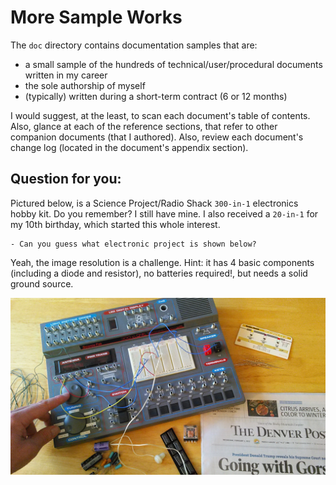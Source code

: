 # More Sample Works

The `doc` directory contains documentation samples that are:
- a small sample of the hundreds of technical/user/procedural documents written in my career
- the sole authorship of myself
- (typically) written during a short-term contract (6 or 12 months)

I would suggest, at the least, to scan each document's table of contents.
Also, glance at each of the reference sections, that refer to other companion documents (that I authored).
Also, review each document's change log (located in the document's appendix section).


Question for you:
----------------------------------------------------------------------
Pictured below, is a Science Project/Radio Shack `300-in-1` electronics hobby kit.  Do you remember?
I still have mine.  I also received a `20-in-1` for my 10th birthday, which started this whole interest.

    - Can you guess what electronic project is shown below?

Yeah, the image resolution is a challenge.
Hint: it has 4 basic components (including a diode and resistor), no batteries required!, but needs a solid ground source.

![300-in-1 Electronics Project](./kit-300-in-1.jpg)

